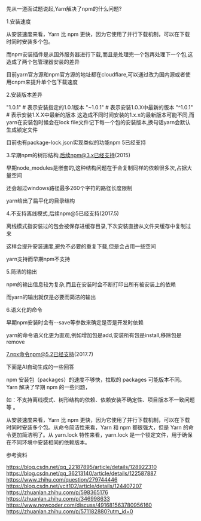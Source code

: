 先从一道面试题说起,Yarn解决了npm的什么问题?

1.安装速度

从安装速度来看，Yarn 比 npm 更快，因为它使用了并行下载机制，可以在下载时同时安装多个包。

而npm安装插件是从国外服务器进行下载,而且是处理完一个包再处理下一个包,这造成了两个包管理器安装的差异

目前yarn官方源和npm官方源的地址都在cloudflare,可以通过改为国内源或者使用cnpm来提升单个包下载速度

2.安装版本差异

"1.0.1"   # 表示安装指定的1.0.1版本
"~1.0.1"  # 表示安装1.0.X中最新的版本
"^1.0.1"  # 表示安装1.X.X中最新的版本
这造成不同时间安装的1.x.x的最新版本可能不同,而yarn在安装包时候会在lock file文件记下每一个包的安装版本,换句话yarn会默认生成锁定文件

目前也有package-lock.json实现类似的功能npm 5已经支持

3.早期npm的树形结构,后续npm@3.x已经支持(2015)

早期node_modules是嵌套的,这种结构问题在于会复制同样的依赖很多次,占据大量空间

还会超过windows路径最多260个字符的路径长度限制

yarn给出了扁平化的目录结构

4.不支持离线模式,后续npm@5已经支持(2017.5)

离线模式指安装过的包会被保存进缓存目录,下次安装直接从文件夹缓存中复制过来

这样会提升安装速度,避免不必要的重复下载,但是会占用一些空间

yarn支持而早期npm不支持

5.简洁的输出

npm的输出信息较为复杂,而且在安装时会不断打印出所有被安装上的依赖

而yarn的输出就仅是必要而简洁的输出

6.语义化的命令

早期npm安装时会有--save等参数来确定是否是开发时依赖

yarn的命令语义化更为直观,例如增加包是add,安装所有包是install,移除包是remove

7.npx命令npm@5.2已经支持(2017.7)

下面是AI自动生成的一些回答

npm 安装包（packages）的速度不够快，拉取的 packages 可能版本不同。Yarn 解决了早期 npm 的一些问题，

如：不支持离线模式、树形结构的依赖、依赖安装不确定性、项目版本不一致问题等 。

从安装速度来看，Yarn 比 npm 更快，因为它使用了并行下载机制，可以在下载时同时安装多个包。从命令简洁性来看，Yarn 和 npm 都很强大，但是 Yarn 的命令更加简洁明了。从 yarn.lock 特性来看，yarn.lock 是一个锁定文件，用于确保在不同环境中安装相同的依赖版本。

参考资料

https://blog.csdn.net/qq_22187895/article/details/128922310
https://blog.csdn.net/qq_36213140/article/details/122587887
https://www.zhihu.com/question/279744446
https://blog.csdn.net/vcit102/article/details/124407207
https://zhuanlan.zhihu.com/p/598365176
https://zhuanlan.zhihu.com/p/346998633
https://www.nowcoder.com/discuss/491681563780956160
https://zhuanlan.zhihu.com/p/571182880?utm_id=0
